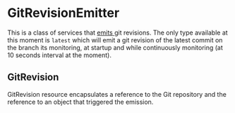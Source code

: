 # GitRevisionEmitter

This is a class of services that [emits ](../../../../../../../cicomponents-api/src/main/resources/org/cicomponents/ResourceEmitter.md) git revisions. The only type available at this moment is `latest` which will emit a git revision of the latest commit on the branch its monitoring, at startup and while continuously monitoring (at 10 seconds interval at the moment).

## GitRevision <a name="GitRevision"></a>

GitRevision resource encapsulates a reference to the Git repository and the reference to an object that triggered the emission.
